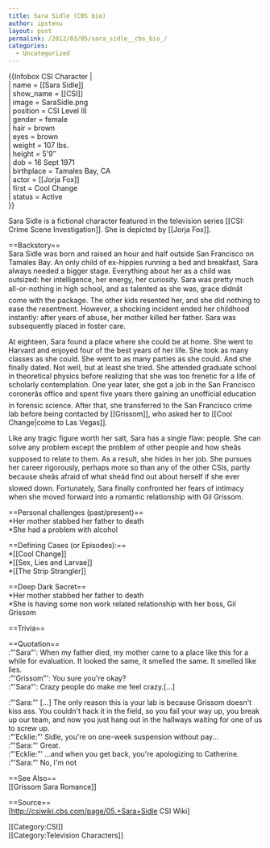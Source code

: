 ```yaml
---
title: Sara Sidle (CBS bio)
author: ipstenu
layout: post
permalink: /2012/03/05/sara_sidle__cbs_bio_/
categories:
  - Uncategorized
---
```

{{Infobox CSI Character |  
| name = [[Sara Sidle]]  
| show_name = [[CSI]]  
| image = SaraSidle.png  
| position = CSI Level III  
| gender = female  
| hair = brown  
| eyes = brown  
| weight = 107 lbs.  
| height = 5'9&#8243;  
| dob = 16 Sept 1971  
| birthplace = Tamales Bay, CA  
| actor = [[Jorja Fox]]  
| first = Cool Change  
| status = Active  
}}

Sara Sidle is a fictional character featured in the television series [[CSI: Crime Scene Investigation]]. She is depicted by [[Jorja Fox]].

==Backstory==  
Sara Sidle was born and raised an hour and half outside San Francisco on Tamales Bay. An only child of ex-hippies running a bed and breakfast, Sara always needed a bigger stage. Everything about her as a child was outsized: her intelligence, her energy, her curiosity. Sara was pretty much all-or-nothing in high school, and as talented as she was, grace didnât come with the package. The other kids resented her, and she did nothing to ease the resentment. However, a shocking incident ended her childhood instantly: after years of abuse, her mother killed her father. Sara was subsequently placed in foster care. 

At eighteen, Sara found a place where she could be at home. She went to Harvard and enjoyed four of the best years of her life. She took as many classes as she could. She went to as many parties as she could. And she finally dated. Not well, but at least she tried. She attended graduate school in theoretical physics before realizing that she was too frenetic for a life of scholarly contemplation. One year later, she got a job in the San Francisco coronerâs office and spent five years there gaining an unofficial education in forensic science. After that, she transferred to the San Francisco crime lab before being contacted by [[Grissom]], who asked her to [[Cool Change|come to Las Vegas]]. 

Like any tragic figure worth her salt, Sara has a single flaw: people. She can solve any problem except the problem of other people and how sheâs supposed to relate to them. As a result, she hides in her job. She pursues her career rigorously, perhaps more so than any of the other CSIs, partly because sheâs afraid of what sheâd find out about herself if she ever slowed down. Fortunately, Sara finally confronted her fears of intimacy when she moved forward into a romantic relationship with Gil Grissom. 

==Personal challenges (past/present)==  
*Her mother stabbed her father to death  
*She had a problem with alcohol

==Defining Cases (or Episodes):==  
*[[Cool Change]]  
*[[Sex, Lies and Larvae]]  
*[[The Strip Strangler]]

==Deep Dark Secret==  
*Her mother stabbed her father to death  
*She is having some non work related relationship with her boss, Gil Grissom

==Trivia==

==Quotation==  
:&#8221;'Sara&#8221;': When my father died, my mother came to a place like this for a while for evaluation. It looked the same, it smelled the same. It smelled like lies.  
:&#8221;'Grissom&#8221;': You sure you're okay?  
:&#8221;'Sara&#8221;': Crazy people do make me feel crazy.[&#8230;]

:&#8221;'Sara:&#8221;' [&#8230;] The only reason this is your lab is because Grissom doesn't kiss ass. You couldn't hack it in the field, so you fail your way up, you break up our team, and now you just hang out in the hallways waiting for one of us to screw up.  
:&#8221;'Ecklie:&#8221;' Sidle, you're on one-week suspension without pay&#8230;  
:&#8221;'Sara:&#8221;' Great.  
:&#8221;'Ecklie:&#8221;' &#8230;and when you get back, you're apologizing to Catherine.  
:&#8221;'Sara:&#8221;' No, I'm not

==See Also==  
[[Grissom Sara Romance]]

==Source==  
[http://csiwiki.cbs.com/page/05.+Sara+Sidle CSI Wiki]

[[Category:CSI]]  
[[Category:Television Characters]]